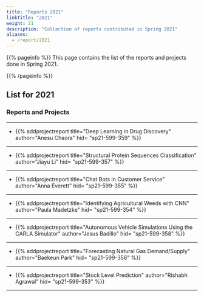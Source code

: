 ```yaml
---
title: "Reports 2021"
linkTitle: "2021"
weight: 21
description: "Collection of reports contributed in Spring 2021"
aliases:
  - /report/2021
---
```


{{% pageinfo %}}
This page contains the list of the reports and projects done in Spring
2021.

{{% /pageinfo %}}

## List for 2021


### Reports and Projects

---

* {{% addprojectreport
  title="Deep Learning in Drug Discovery"
  author="Anesu Chaora"
  hid= "sp21-599-359"
  %}}

---

* {{% addprojectreport
  title="Structural Protein Sequences Classification"
  author="Jiayu Li"
  hid= "sp21-599-357"
  %}}

---

* {{% addprojectreport
  title="Chat Bots in Customer Service"
  author="Anna Everett"
  hid= "sp21-599-355"
  %}}

---

* {{% addprojectreport
  title="Identifying Agricultural Weeds with CNN"
  author="Paula Madetzke"
  hid= "sp21-599-354"
  %}}

---

* {{% addprojectreport
  title="Autonomous Vehicle Simulations Using the CARLA Simulator"
  author="Jesus Badillo"
  hid= "sp21-599-358"
  %}}

---

* {{% addprojectreport
  title="Forecasting Natural Gas Demand/Supply"
  author="Baekeun Park"
  hid= "sp21-599-356"
  %}}

---

* {{% addprojectreport
  title="Stock Level Prediction"
  author="Rishabh Agrawal"
  hid= "sp21-599-353"
  %}}

---

